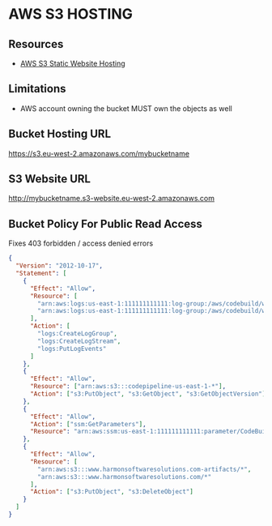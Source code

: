 # AWS S3 HOSTING

## Resources

- [AWS S3 Static Website Hosting](https://docs.aws.amazon.com/AmazonS3/latest/userguide/WebsiteHosting.html)

## Limitations

- AWS account owning the bucket MUST own the objects as well

## Bucket Hosting URL

https://s3.eu-west-2.amazonaws.com/mybucketname

## S3 Website URL

http://mybucketname.s3-website.eu-west-2.amazonaws.com

## Bucket Policy For Public Read Access

Fixes 403 forbidden / access denied errors

```json
{
  "Version": "2012-10-17",
  "Statement": [
    {
      "Effect": "Allow",
      "Resource": [
        "arn:aws:logs:us-east-1:111111111111:log-group:/aws/codebuild/www-dev",
        "arn:aws:logs:us-east-1:111111111111:log-group:/aws/codebuild/www-dev:*"
      ],
      "Action": [
        "logs:CreateLogGroup",
        "logs:CreateLogStream",
        "logs:PutLogEvents"
      ]
    },
    {
      "Effect": "Allow",
      "Resource": ["arn:aws:s3:::codepipeline-us-east-1-*"],
      "Action": ["s3:PutObject", "s3:GetObject", "s3:GetObjectVersion"]
    },
    {
      "Effect": "Allow",
      "Action": ["ssm:GetParameters"],
      "Resource": "arn:aws:ssm:us-east-1:111111111111:parameter/CodeBuild/*"
    },
    {
      "Effect": "Allow",
      "Resource": [
        "arn:aws:s3:::www.harmonsoftwaresolutions.com-artifacts/*",
        "arn:aws:s3:::www.harmonsoftwaresolutions.com/*"
      ],
      "Action": ["s3:PutObject", "s3:DeleteObject"]
    }
  ]
}
```
